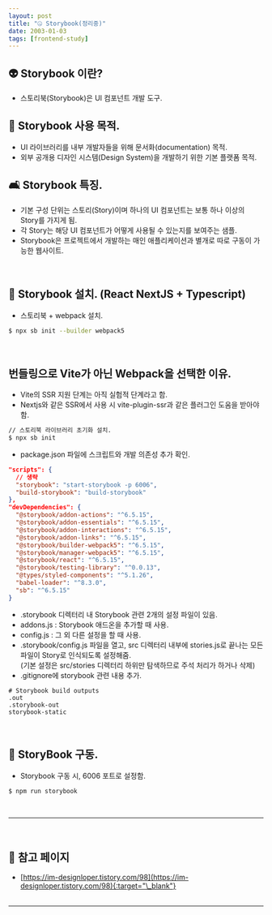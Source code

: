 ```yaml
---
layout: post
title: "🤐 Storybook(정리중)"
date: 2003-01-03
tags: [frontend-study]
---
```


## 👽 Storybook 이란?

- 스토리북(Storybook)은 UI 컴포넌트 개발 도구.

## 🧺 Storybook 사용 목적.

- UI 라이브러리를 내부 개발자들을 위해 문서화(documentation) 목적.
- 외부 공개용 디자인 시스템(Design System)을 개발하기 위한 기본 플랫폼 목적.

## 🛋 Storybook 특징.

- 기본 구성 단위는 스토리(Story)이며 하나의 UI 컴포넌트는 보통 하나 이상의 Story를 가지게 됨.
- 각 Story는 해당 UI 컴포넌트가 어떻게 사용될 수 있는지를 보여주는 샘플.
- Storybook은 프로젝트에서 개발하는 매인 애플리케이션과 별개로 따로 구동이 가능한 웹사이트.

<br/>

## 🧍 Storybook 설치. (React NextJS + Typescript)

- 스토리북 + webpack 설치.

```sh
$ npx sb init --builder webpack5
```

<br/>

## 번들링으로 Vite가 아닌 Webpack을 선택한 이유.

- Vite의 SSR 지원 단계는 아직 실험적 단계라고 함.
- Nextjs와 같은 SSR에서 사용 시 vite-plugin-ssr과 같은 플러그인 도움을 받아야 함.

```sh
// 스토리북 라이브러리 초기화 설치.
$ npx sb init
```

- package.json 파일에 스크립트와 개발 의존성 추가 확인.

```json
"scripts": {
  // 생략
  "storybook": "start-storybook -p 6006",
  "build-storybook": "build-storybook"
},
"devDependencies": {
  "@storybook/addon-actions": "^6.5.15",
  "@storybook/addon-essentials": "^6.5.15",
  "@storybook/addon-interactions": "^6.5.15",
  "@storybook/addon-links": "^6.5.15",
  "@storybook/builder-webpack5": "^6.5.15",
  "@storybook/manager-webpack5": "^6.5.15",
  "@storybook/react": "^6.5.15",
  "@storybook/testing-library": "^0.0.13",
  "@types/styled-components": "^5.1.26",
  "babel-loader": "^8.3.0",
  "sb": "^6.5.15"
}
```

- .storybook 디렉터리 내 Storybook 관련 2개의 설정 파일이 있음.
- addons.js : Storybook 애드온을 추가할 때 사용.
- config.js : 그 외 다른 설정을 할 때 사용.
- .storybook/config.js 파일을 열고, src 디렉터리 내부에 stories.js로 끝나는 모든 파일이 Story로 인식되도록 설정해줌.<br/>(기본 설정은 src/stories 디렉터리 하위만 탐색하므로 주석 처리가 하거나 삭제)
- .gitignore에 storybook 관련 내용 추가.

```tsx
# Storybook build outputs
.out
.storybook-out
storybook-static
```

<br/>

## 🦖 StoryBook 구동.

- Storybook 구동 시, 6006 포트로 설정함.

```sh
$ npm run storybook
```

<br/>

---

<br/>

## 🎫 참고 페이지

- [https://im-designloper.tistory.com/98](https://im-designloper.tistory.com/98){:target="\_blank"}
  <br/><br/>

---
